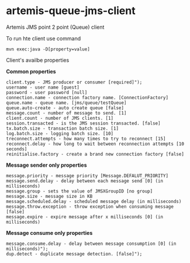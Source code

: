 # artemis-queue-jms-client
Artemis JMS point 2 point (Queue) client

To run hte client use command
~~~
mvn exec:java -D[property=value]
~~~
Client's availbe properties

**Common properties**
~~~
client.type - JMS producer or consumer [required]");
username - user name [guest]
password - user password [null]
connection.name - connection factory name. [ConnectionFactory]
queue.name - queue name. [jms/queue/testQueue]
queue.auto-create - auto create queue [false]
message.count - number of message to send. [1]
client.count - number of JMS clients. [1]
session.transacted - is the JMS session transacted. [false]
tx.batch.size - transaction batch size. [1]
log.batch.size - logging batch size. [10]
treconnect.attempts - how many times to try to reconnect [15]
reconnect.delay - how long to wait between reconnection attempts [10 seconds]
reinitialise.factory - create a brand new connection factory [false]
~~~
**Message sender only properties**
~~~
message.priority - message priority [Message.DEFALUT_PRIORITY]
message.send.delay - delay between each message send [0] (in milliseconds)
message.group - sets the value of JMSXGroupID [no group]
message.size - message size in KB
message.scheduled.delay - scheduled message delay (in milliseconds)
message.throw.exception - throw exception when consuming message [false]
message.expire - expire message after x milliseconds [0] (in milliseconds)

~~~
**Message consume only properties**
~~~
message.consume.delay - delay between message consumption [0] (in milliseconds)");
dup.detect - duplicate message detection. [false]");
~~~